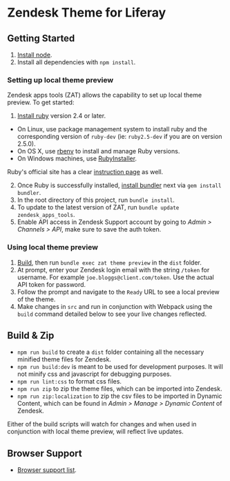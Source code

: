 # Zendesk Theme for Liferay

## Getting Started
1. [Install node](https://nodejs.org/en/).
2. Install all dependencies with `npm install`.

### Setting up local theme preview
Zendesk apps tools (ZAT) allows the capability to set up local theme preview. To get started:
1. [Install ruby](https://www.ruby-lang.org/en/) version 2.4 or later.
  * On Linux, use package management system to install ruby and the corresponding version of `ruby-dev` (ie: `ruby2.5-dev` if you are on version 2.5.0).
  * On OS X, use [rbenv](https://github.com/rbenv/rbenv/blob/master/README.md) to install and manage Ruby versions.
  * On Windows machines, use [RubyInstaller](https://rubyinstaller.org).

  Ruby's official site has a clear [instruction page](https://www.ruby-lang.org/en/documentation/installation/) as well.

2. Once Ruby is successfully installed, [install bundler](https://bundler.io/)  next via `gem install bundler`.
3. In the root directory of this project, run `bundle install`.
4. To update to the latest version of ZAT, run `bundle update zendesk_apps_tools`.
5. Enable API access in Zendesk Support account by going to *Admin > Channels > API*, make sure to save the auth token.

### Using local theme preview
1. [Build](#build-&-zip), then run `bundle exec zat theme preview` in the `dist` folder.
2. At prompt, enter your Zendesk login email with the string `/token` for username. For example `joe.bloggs@client.com/token`. Use the actual API token for password.
3. Follow the prompt and navigate to the `Ready` URL to see a local preview of the theme.
4. Make changes in `src` and run in conjunction with Webpack using the `build` command detailed below to see your live changes reflected.

## Build & Zip
- `npm run build` to create a `dist` folder containing all the necessary minified theme files for Zendesk.
- `npm run build:dev` is meant to be used for development purposes. It will not minify css and javascript for debugging purposes.
- `npm run lint:css` to format css files.
- `npm run zip` to zip the theme files, which can be imported into Zendesk.
- `npm run zip:localization` to zip the csv files to be imported in Dynamic Content, which can be found in *Admin > Manage > Dynamic Content* of Zendesk.

Either of the build scripts will watch for changes and when used in conjunction with local theme preview, will reflect live updates.

## Browser Support
- [Browser support list](http://browserl.ist/?q=>0.25%25%2C+ie+11%2C+not+op_mini+all).
